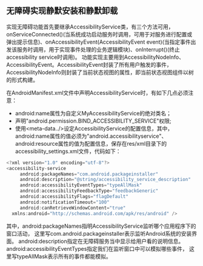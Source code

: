 ## 无障碍实现静默安装和静默卸载
实现无障碍功能首先要继承AccessibilityService类，有三个方法可用，onServiceConnected()(当系统成功启动服务时调用，可用于对服务进行配置或弹出提示信息)、onAccessibilityEvent(AccessibilityEvent event)(当指定事件出发该服务时调用，用于实现事件处理的业务逻辑模块)、onInterrupt()(终止accessibility service时调用)。
功能实现主要用到AccessibilityNodeInfo、AccessibilityEvent。AccessibilityEvent封装了所有用户触发的事件，AccessibilityNodeInfo则封装了当前状态视图的属性，即当前状态视图组件以树的形式构建。

在AndroidManifest.xml文件中声明AccessibilityService时，有如下几点必须注意：
+ android:name属性为自定义MyAccessibilityService的绝对类名；
+ 声明"android.permission.BIND_ACCESSIBILITY_SERVICE"权限;
+ 使用<meta-data../>设定AccessibilityService的配置信息，其中，android:name属性的值必须为"android.accessibilityservice"、android:resource属性的值为配置信息，保存在res/xml目录下的accessibility_settings.xml文件，代码如下：
```java
<?xml version="1.0" encoding="utf-8"?>
<accessibility-service
	 android:packageNames="com.android.packageinstaller"
     android:description="@string/accessibility_service_description"
     android:accessibilityEventTypes="typeAllMask"
     android:accessibilityFeedbackType="feedbackGeneric"
     android:accessibilityFlags="flagDefault"
     android:notificationTimeout="100"
     android:canRetrieveWindowContent="true"
  xmlns:android="http://schemas.android.com/apk/res/android" />
```

其中，android:packageNames指明AccessibilityService监听哪个应用程序下的窗口活动，
这里写com.android.packageinstaller表示监听Android系统的安装界面。
android:description指定在无障碍服务当中显示给用户看的说明信息。
android:accessibilityEventTypes指定我们在监听窗口中可以模拟哪些事件，
这里写typeAllMask表示所有的事件都能模拟。
